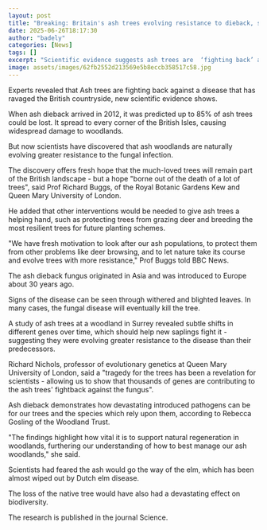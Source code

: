 ```yaml
---
layout: post
title: "Breaking: Britain's ash trees evolving resistance to dieback, study shows"
date: 2025-06-26T18:17:30
author: "badely"
categories: [News]
tags: []
excerpt: "Scientific evidence suggests ash trees are  ‘fighting back’ against a deadly disease."
image: assets/images/62fb2552d213569e5b8eccb358517c58.jpg
---
```


Experts revealed that Ash trees are fighting back against a disease that has ravaged the British countryside, new scientific evidence shows.

When ash dieback arrived in 2012, it was predicted up to 85% of ash trees could be lost. It spread to every corner of the British Isles, causing widespread damage to woodlands.

But now scientists have discovered that ash woodlands are naturally evolving greater resistance to the fungal infection.

The discovery offers fresh hope that the much-loved trees will remain part of the British landscape - but a hope "borne out of the death of a lot of trees", said Prof Richard Buggs, of the Royal Botanic Gardens Kew and Queen Mary University of London.

He added that other interventions would be needed to give ash trees a helping hand, such as protecting trees from grazing deer and breeding the most resilient trees for future planting schemes.

"We have fresh motivation to look after our ash populations, to protect them from other problems like deer browsing, and to let nature take its course and evolve trees with more resistance," Prof Buggs told BBC News.

The ash dieback fungus originated in Asia and was introduced to Europe about 30 years ago.

Signs of the disease can be seen through withered and blighted leaves. In many cases, the fungal disease will eventually kill the tree.

A study of ash trees at a woodland in Surrey revealed subtle shifts in different genes over time, which should help new saplings fight it - suggesting they were evolving greater resistance to the disease than their predecessors.

Richard Nichols, professor of evolutionary genetics at Queen Mary University of London, said a "tragedy for the trees has been a revelation for scientists - allowing us to show that thousands of genes are contributing to the ash trees' fightback against the fungus". 

Ash dieback demonstrates how devastating introduced pathogens can be for our trees and the species which rely upon them, according to Rebecca Gosling of the Woodland Trust. 

"The findings highlight how vital it is to support natural regeneration in woodlands, furthering our understanding of how to best manage our ash woodlands," she said.

Scientists had feared the ash would go the way of the elm, which has been almost wiped out by Dutch elm disease.

The loss of the native tree would have also had a devastating effect on biodiversity.

The research is published in the journal Science.

